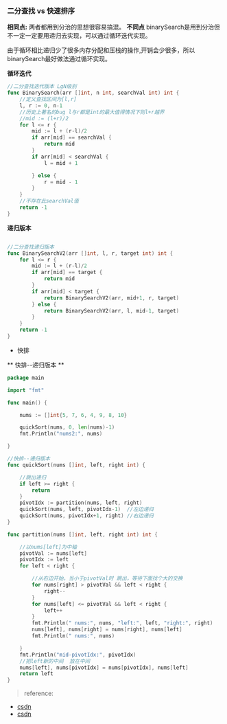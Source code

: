 

### 二分查找 vs 快速排序
**相同点:**
 两者都用到分治的思想很容易搞混。
**不同点**
binarySearch是用到分治但不一定一定要用递归去实现，可以通过循环迭代实现。

由于循环相比递归少了很多内存分配和压栈的操作,开销会少很多，所以binarySearch最好做法通过循环实现。

**循环迭代**

~~~go
//二分查找迭代版本 LgN级别
func BinarySearch(arr []int, n int, searchVal int) int {
	//定义查找区间为[l,r]
	l, r := 0, n-1
	//历史上著名的bug l与r都是int的最大值得情况下则l+r越界
	//mid := (l+r)/2
	for l <= r {
		mid := l + (r-l)/2
		if arr[mid] == searchVal {
			return mid
		}
		if arr[mid] < searchVal {
			l = mid + 1

		} else {
			r = mid - 1
		}
	}
	//不存在此searchVal值
	return -1
}

~~~


**递归版本**

~~~go

//二分查找递归版本
func BinarySearchV2(arr []int, l, r, target int) int {
	for l <= r {
		mid := l + (r-l)/2
		if arr[mid] == target {
			return mid
		}
		if arr[mid] < target {
			return BinarySearchV2(arr, mid+1, r, target)
		} else {
			return BinarySearchV2(arr, l, mid-1, target)
		}
	}
	return -1
}

~~~

<ul>
<li>快排</li>
</ul>

** 快排--递归版本 **
~~~go
package main

import "fmt"

func main() {

	nums := []int{5, 7, 6, 4, 9, 8, 10}

	quickSort(nums, 0, len(nums)-1)
	fmt.Println("nums2:", nums)

}

//快排--递归版本
func quickSort(nums []int, left, right int) {

	//跳出递归
	if left >= right {
		return
	}
	pivotIdx := partition(nums, left, right)
	quickSort(nums, left, pivotIdx-1)  //左边递归
	quickSort(nums, pivotIdx+1, right) //右边递归
}

func partition(nums []int, left, right int) int {

	//以nums[left]为中轴
	pivotVal := nums[left]
	pivotIdx := left
	for left < right {

		//从右边开始，当小于pivotVal时 跳出，等待下面找个大的交换
		for nums[right] > pivotVal && left < right {
			right--
		}
		for nums[left] <= pivotVal && left < right {
			left++
		}
		fmt.Println(" nums:", nums, "left:", left, "right:", right)
		nums[left], nums[right] = nums[right], nums[left]
		fmt.Println(" nums:", nums)

	}
	fmt.Println("mid-pivotIdx:", pivotIdx)
	//把left新的中间  放在中间
	nums[left], nums[pivotIdx] = nums[pivotIdx], nums[left]
	return left
}

~~~





> reference:
	
* [csdn](https://blog.csdn.net/qhrqhrqhr/article/details/50975717)
* [csdn](https://github.com/bigbignerd/basicAlgorithm)



